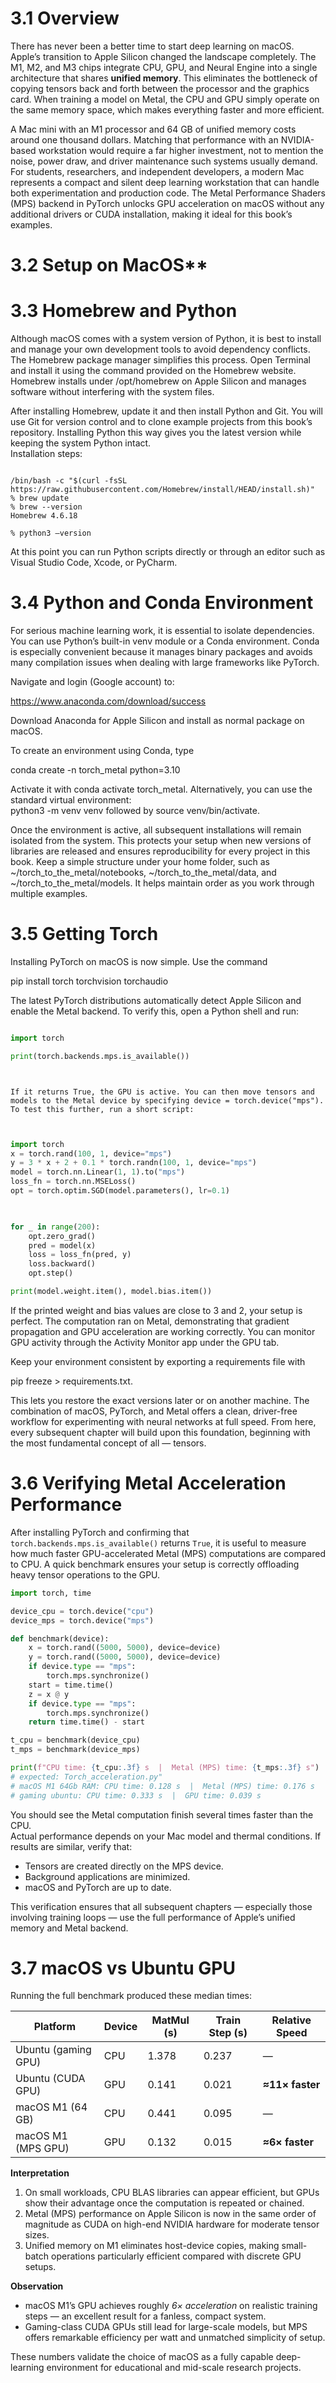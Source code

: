 # 3.1 Overview

There has never been a better time to start deep learning on macOS. Apple’s transition to Apple Silicon changed the landscape completely. The M1, M2, and M3 chips integrate CPU, GPU, and Neural Engine into a single architecture that shares **unified memory**. This eliminates the bottleneck of copying tensors back and forth between the processor and the graphics card. When training a model on Metal, the CPU and GPU simply operate on the same memory space, which makes everything faster and more efficient.

A Mac mini with an M1 processor and 64 GB of unified memory costs around one thousand dollars. Matching that performance with an NVIDIA-based workstation would require a far higher investment, not to mention the noise, power draw, and driver maintenance such systems usually demand. For students, researchers, and independent developers, a modern Mac represents a compact and silent deep learning workstation that can handle both experimentation and production code. The Metal Performance Shaders (MPS) backend in PyTorch unlocks GPU acceleration on macOS without any additional drivers or CUDA installation, making it ideal for this book’s examples.

  

# 3.2 Setup on MacOS**

# 3.3 Homebrew and Python

Although macOS comes with a system version of Python, it is best to install and manage your own development tools to avoid dependency conflicts. The Homebrew package manager simplifies this process. Open Terminal and install it using the command provided on the Homebrew website. Homebrew installs under /opt/homebrew on Apple Silicon and manages software without interfering with the system files.

After installing Homebrew, update it and then install Python and Git. You will use Git for version control and to clone example projects from this book’s repository. Installing Python this way gives you the latest version while keeping the system Python intact.  
Installation steps: 
```z-shell

/bin/bash -c "$(curl -fsSL https://raw.githubusercontent.com/Homebrew/install/HEAD/install.sh)"
% brew update
% brew --version
Homebrew 4.6.18

% python3 —version
```

At this point you can run Python scripts directly or through an editor such as Visual Studio Code, Xcode, or PyCharm.

# 3.4 Python and Conda Environment

For serious machine learning work, it is essential to isolate dependencies. You can use Python’s built-in venv module or a Conda environment. Conda is especially convenient because it manages binary packages and avoids many compilation issues when dealing with large frameworks like PyTorch.

Navigate and login (Google account) to:

https://www.anaconda.com/download/success

Download Anaconda for Apple Silicon and install as normal package on macOS.

To create an environment using Conda, type 

conda create -n torch_metal python=3.10

Activate it with conda activate torch_metal. Alternatively, you can use the standard virtual environment:  
python3 -m venv venv followed by source venv/bin/activate.

Once the environment is active, all subsequent installations will remain isolated from the system. This protects your setup when new versions of libraries are released and ensures reproducibility for every project in this book. Keep a simple structure under your home folder, such as ~/torch_to_the_metal/notebooks, ~/torch_to_the_metal/data, and ~/torch_to_the_metal/models. It helps maintain order as you work through multiple examples.

# 3.5 Getting Torch

Installing PyTorch on macOS is now simple. Use the command  

pip install torch torchvision torchaudio

  
The latest PyTorch distributions automatically detect Apple Silicon and enable the Metal backend. To verify this, open a Python shell and run:

  
```python

import torch

print(torch.backends.mps.is_available())
```
```
  

If it returns True, the GPU is active. You can then move tensors and models to the Metal device by specifying device = torch.device("mps"). To test this further, run a short script:

  
```
```python
import torch
x = torch.rand(100, 1, device="mps")
y = 3 * x + 2 + 0.1 * torch.randn(100, 1, device="mps")
model = torch.nn.Linear(1, 1).to("mps")
loss_fn = torch.nn.MSELoss()
opt = torch.optim.SGD(model.parameters(), lr=0.1)

  

for _ in range(200):
    opt.zero_grad()
    pred = model(x)
    loss = loss_fn(pred, y)
    loss.backward()
    opt.step()

print(model.weight.item(), model.bias.item())
```

If the printed weight and bias values are close to 3 and 2, your setup is perfect. The computation ran on Metal, demonstrating that gradient propagation and GPU acceleration are working correctly. You can monitor GPU activity through the Activity Monitor app under the GPU tab.

Keep your environment consistent by exporting a requirements file with 

pip freeze > requirements.txt. 

This lets you restore the exact versions later or on another machine. The combination of macOS, PyTorch, and Metal offers a clean, driver-free workflow for experimenting with neural networks at full speed. From here, every subsequent chapter will build upon this foundation, beginning with the most fundamental concept of all — tensors.
# 3.6 Verifying Metal Acceleration Performance

After installing PyTorch and confirming that `torch.backends.mps.is_available()` returns `True`, it is useful to measure how much faster GPU-accelerated Metal (MPS) computations are compared to CPU. A quick benchmark ensures your setup is correctly offloading heavy tensor operations to the GPU.

```python
import torch, time

device_cpu = torch.device("cpu")
device_mps = torch.device("mps")

def benchmark(device):
    x = torch.rand((5000, 5000), device=device)
    y = torch.rand((5000, 5000), device=device)
    if device.type == "mps":
        torch.mps.synchronize()
    start = time.time()
    z = x @ y
    if device.type == "mps":
        torch.mps.synchronize()
    return time.time() - start

t_cpu = benchmark(device_cpu)
t_mps = benchmark(device_mps)

print(f"CPU time: {t_cpu:.3f} s  |  Metal (MPS) time: {t_mps:.3f} s")
# expected: Torch_acceleration.py"
# macOS M1 64Gb RAM: CPU time: 0.128 s  |  Metal (MPS) time: 0.176 s
# gaming ubuntu: CPU time: 0.333 s  |  GPU time: 0.039 s
```

You should see the Metal computation finish several times faster than the CPU.  
Actual performance depends on your Mac model and thermal conditions. If results are similar, verify that:

- Tensors are created directly on the MPS device.  
- Background applications are minimized.  
- macOS and PyTorch are up to date.

This verification ensures that all subsequent chapters — especially those involving training loops — use the full performance of Apple’s unified memory and Metal backend.

# 3.7 macOS vs Ubuntu GPU

Running the full benchmark produced these median times:

| Platform | Device | MatMul (s) | Train Step (s) | Relative Speed |
|-----------|---------|-------------|----------------|----------------|
| Ubuntu (gaming GPU) | CPU | 1.378 | 0.237 | — |
| Ubuntu (CUDA GPU) | GPU | 0.141 | 0.021 | **≈11× faster** |
| macOS M1 (64 GB) | CPU | 0.441 | 0.095 | — |
| macOS M1 (MPS GPU) | GPU | 0.132 | 0.015 | **≈6× faster** |

**Interpretation**

1. On small workloads, CPU BLAS libraries can appear efficient, but GPUs show their advantage once the computation is repeated or chained.  
2. Metal (MPS) performance on Apple Silicon is now in the same order of magnitude as CUDA on high-end NVIDIA hardware for moderate tensor sizes.  
3. Unified memory on M1 eliminates host-device copies, making small-batch operations particularly efficient compared with discrete GPU setups.

**Observation**

- macOS M1’s GPU achieves roughly *6× acceleration* on realistic training steps — an excellent result for a fanless, compact system.  
- Gaming-class CUDA GPUs still lead for large-scale models, but MPS offers remarkable efficiency per watt and unmatched simplicity of setup.

These numbers validate the choice of macOS as a fully capable deep-learning environment for educational and mid-scale research projects.

